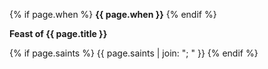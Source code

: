 {% if page.when %}
**{{ page.when }}**
{% endif %}

**Feast of {{ page.title }}**

{% if page.saints %}
{{ page.saints | join: "; " }}
{% endif %}
